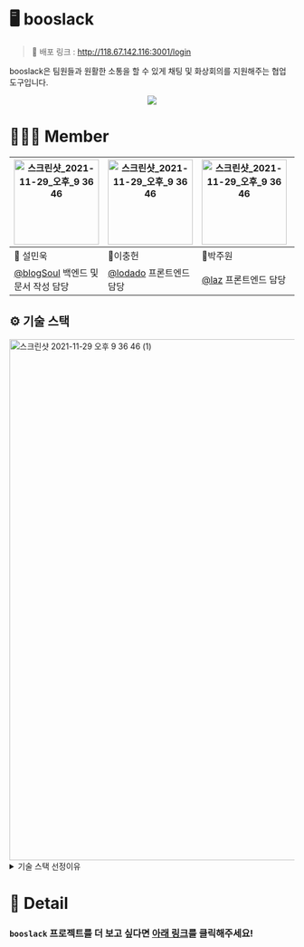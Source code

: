# 🖥 booslack

> 🔗 배포 링크 : http://118.67.142.116:3001/login 

booslack은 팀원들과 원활한 소통을 할 수 있게 채팅 및 화상회의를 지원해주는 협업 도구입니다.

<p align="center">
 <img src="https://user-images.githubusercontent.com/55660267/144753329-dd0c5525-36c8-4384-9ac0-106feed26a89.png" />
</p>

# 👨‍👧‍👦 Member



| <img width="150" alt="스크린샷_2021-11-29_오후_9 36 46" src="https://avatars.githubusercontent.com/u/42922298?v=4"> | <img width="150" alt="스크린샷_2021-11-29_오후_9 36 46" src="https://avatars.githubusercontent.com/u/40421183?v=4"> | <img width="150" alt="스크린샷_2021-11-29_오후_9 36 46" src="https://avatars.githubusercontent.com/u/75822859?v=4"> | <img width="150" alt="스크린샷_2021-11-29_오후_9 36 46" src="https://avatars.githubusercontent.com/u/55660267?v=4"> |
|------|------|------|------|
| 🥐 설민욱 | 🍛이충헌 | 🍣박주원 | 🍜조진성 |
| [@blogSoul](https://github.com/blogSoul) 백엔드 및 문서 작성 담당 | [@lodado](https://github.com/lodado) 프론트엔드 담당 | [@laz](https://github.com/laz) 프론트엔드 담당 | [@loin3](https://github.com/loin3) 백엔드 담당 |

## ⚙ 기술 스택

<img width="920" alt="스크린샷 2021-11-29 오후 9 36 46 (1)" src="https://user-images.githubusercontent.com/42922298/144754081-385f5d4e-e5b1-4cec-8ed4-087fe98bb9c5.png">

<details>
<summary>기술 스택 선정이유</summary>

## 📃 Frontend

### Recoil

- 압도적으로 편리한 client state 관리
- 완만한 러닝커브와 최소한의 boilerplate
- 실제 변화가 필요한 컴포넌트만 리렌더링 (<> Context API)

### React-query

- 선언적으로 사용하는 동기화된 server state 관리
- 편리하고 수정 가능한 캐싱으로 불필요한 요청 감수
- 다양한 refetch 트리거
- 데이터 상태에 따른 분기 처리, pagination, infinite scroll, dependent query 등등...

### Webpack

- 작동 원리를 잘 알기 위해서 CRA 대신  webpack을 직접 build해서 사용
- 파일 단위 자바 스크립트 모듈 관리의 편리성
- 브라우저간 호환성을 위해서 트랜스파일러(babel-loader with TypeScript) 사용

---

## 📃 Backend

### Express

- 자유도가 높아 파일 구조 짜기 쉽고 원하는 아키텍쳐대로 설정할 수 있음
- 많은 자료와 다양한 코드가 존재해 다양한 오류를 빠르게 수정할 수 있음
- 입문하기 쉬워서 바로 기술 적용이 가능할 것으로 예상함.

### Typeorm

- 문법이 JPA와 유사하기 때문에 배우는데 바로 기술 적용이 가능할 것으로 예상함.
- 직접 DB를 설정하지 않고 Object로 구현할 수 있어서 개발에 용이함.

### Mysql

- CRUD 기능 모두 준수한 성능을 가지고 있음
- JOIN으로 다양한 조건의 데이터를 선택할 수 있음
- 많은 자료와 문서가 많아 다양한 기능을 빠르게 구현할 수 있음

---

## 📃 Common

### TypeScript

- 자바스크립트의 상위집합으로 자바스크립트의 부족한 기능(인터페이스와 타입체킹) 제공
- 큰 단위의 프로젝트에서 정적 타입 체킹으로 컴파일 단계에서 오류를 잡아내고 협업 생산성과 유지보수성 향상

### socket.io

- 실시간 양방향 통신
- Dynamic namespace를 이용한 워크스페이스 단위의 이벤트 전달

---

## 📃 Devops

### Github Actions

- Github 자체에서 지원해주는 강력하고 간편한  CI/CD 툴
- branch 단위로 실행할 수 있는 이벤트
</details>

# 📕 Detail

### `booslack` 프로젝트를 더 보고 싶다면 [아래 링크](https://github.com/boostcampwm-2021/web06-booslack/wiki)를 클릭해주세요!
